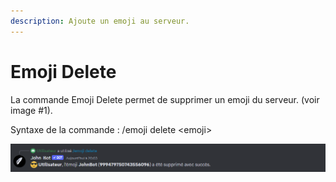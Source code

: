 ```yaml
---
description: Ajoute un emoji au serveur.
---
```


# Emoji Delete

La commande Emoji Delete permet de supprimer un emoji du serveur. (voir image #1).

Syntaxe de la commande : /emoji delete \<emoji>

![Image #1](../../../.gitbook/assets/EmojiDelete.png)

